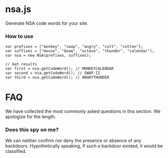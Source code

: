 # nsa.js

Generate NSA code words for your site.

### How to use
    
    var prefixes = ["monkey", "swap", "angry", "cult", "cotton"];
    var suffixes = ["mouse", "beam", "octave", "thunder", "calendar"];
    var nsa = new NSA(prefixes, suffixes);

    // Get results
    var first = nsa.getCodeWord(); // MONKEYCALENDAR
    var second = nsa.getCodeWord(); // SWAP-II
    var third = nsa.getCodeWord(); // ANGRYTHUNDER

# FAQ

We have collected the most commonly asked questions in this section. We apologize for the length.

### Does this spy on me?

We can neither confirm nor deny the presence or absence of any backdoors. Hypothetically speaking, if such a backdoor existed, it would be classified.
